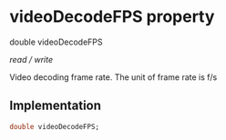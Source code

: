 


# videoDecodeFPS property







double videoDecodeFPS
  
_<span class="feature">read / write</span>_



<p>Video decoding frame rate. The unit of frame rate is f/s</p>



## Implementation

```dart
double videoDecodeFPS;
```







